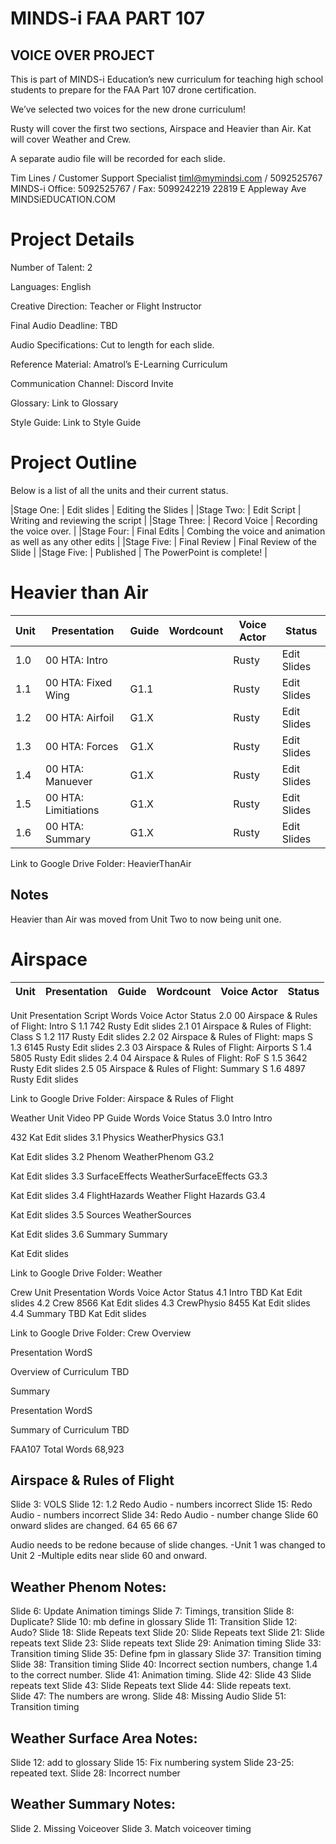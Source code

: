 # MINDS-i FAA PART 107
## VOICE OVER PROJECT

This is part of MINDS-i Education’s new curriculum for teaching high school students to prepare for the FAA Part 107 drone certification. 

We’ve selected two voices for the new drone curriculum! 

Rusty will cover the first two sections, Airspace and Heavier than Air. Kat will cover Weather and Crew. 

A separate audio file will be recorded for each slide.

 
Tim Lines / Customer Support Specialist
timl@mymindsi.com / 5092525767
MINDS-i
Office: 5092525767 / Fax: 5099242219
22819 E Appleway Ave
MINDSiEDUCATION.COM

# Project Details


Number of Talent: 2

Languages: English

Creative Direction: Teacher or Flight Instructor

Final Audio Deadline: TBD

Audio Specifications: Cut to length for each slide.

Reference Material: Amatrol’s E-Learning Curriculum

Communication Channel: Discord Invite

Glossary: Link to Glossary

Style Guide: Link to Style Guide

# Project Outline

Below is a list of all the units and their current status.

|Stage One:   | Edit slides  | Editing the Slides |
|Stage Two:   | Edit Script  | Writing and reviewing the script |
|Stage Three: | Record Voice | Recording the voice over. |
|Stage Four:  | Final Edits  | Combing the voice and animation as well as any other edits |
|Stage Five:  | Final Review | Final Review of the Slide |
|Stage Five:  | Published    | The PowerPoint is complete! | 


# Heavier than Air

| Unit | Presentation              | Guide| Wordcount | Voice Actor | Status      |
|------|---------------------------|------|-----------|-------------|-------------|
|1.0   | 00 HTA: Intro             |      |           | Rusty       | Edit Slides |
|1.1   | 00 HTA: Fixed Wing        |G1.1  |           | Rusty       | Edit Slides |
|1.2   | 00 HTA: Airfoil           |G1.X  |           | Rusty       | Edit Slides |
|1.3   | 00 HTA: Forces            |G1.X  |           | Rusty       | Edit Slides |
|1.4   | 00 HTA: Manuever          |G1.X  |           | Rusty       | Edit Slides |
|1.5   | 00 HTA: Limitiations      |G1.X  |           | Rusty       | Edit Slides |
|1.6   | 00 HTA: Summary           |G1.X  |           | Rusty       | Edit Slides |

Link to Google Drive Folder: HeavierThanAir

## Notes
Heavier than Air was moved from Unit Two to now being unit one.



# Airspace

| Unit | Presentation              | Guide| Wordcount | Voice Actor | Status      |
|------|---------------------------|------|-----------|-------------|-------------|
Unit
Presentation
Script
Words
Voice Actor
Status
2.0
00 Airspace & Rules of Flight: Intro
S 1.1
742
Rusty
Edit slides
2.1
01 Airspace & Rules of Flight: Class
S 1.2
117
Rusty
Edit slides
2.2
02 Airspace & Rules of Flight: maps
S 1.3
6145
Rusty
Edit slides
2.3
03 Airspace & Rules of Flight: Airports 
S 1.4
5805
Rusty
Edit slides
2.4
04 Airspace & Rules of Flight: RoF
S 1.5
3642
Rusty
Edit slides
2.5
05 Airspace & Rules of Flight: Summary
S 1.6
4897
Rusty
Edit slides


Link to Google Drive Folder: Airspace & Rules of Flight

	

Weather
Unit
Video
PP
Guide
Words
Voice
Status
3.0
Intro
Intro  


432
Kat
Edit slides
3.1
Physics
WeatherPhysics
G3.1


Kat
Edit slides
3.2
Phenom
WeatherPhenom
G3.2


Kat
Edit slides
3.3
SurfaceEffects
WeatherSurfaceEffects
G3.3


Kat
Edit slides
3.4
FlightHazards
Weather Flight Hazards
G3.4


Kat
Edit slides
3.5
Sources
WeatherSources




Kat
Edit slides
3.6
Summary
Summary




Kat
Edit slides


Link to Google Drive Folder: Weather


Crew
Unit
Presentation
Words
Voice Actor
Status
4.1
Intro
TBD
Kat
Edit slides
4.2
Crew
8566
Kat
Edit slides
4.3
CrewPhysio
8455
Kat
Edit slides
4.4
Summary
TBD
Kat
Edit slides


Link to Google Drive Folder: Crew
Overview


Presentation
WordS






Overview of Curriculum
TBD








Summary


Presentation
WordS




Summary of Curriculum
TBD




FAA107 Total Words
68,923


## Airspace & Rules of Flight
Slide 3: VOLS
Slide 12: 1.2 Redo Audio - numbers incorrect
Slide 15: Redo Audio - numbers incorrect
Slide 34: Redo Audio - number change
Slide 60 onward slides are changed.
64
65
66
67

Audio needs to be redone because of slide changes.
-Unit 1 was changed to Unit 2
-Multiple edits near slide 60 and onward.






## Weather Phenom Notes:
Slide 6: Update Animation timings
Slide 7: Timings, transition
Slide 8: Duplicate?
Slide 10: mb define in glossary
Slide 11: Transition
Slide 12: Audo?
Slide 18: Slide Repeats text
Slide 20: Slide Repeats text
Slide 21: Slide repeats text
Slide 23: Slide repeats text
Slide 29: Animation timing
Slide 33: Transition timing
Slide 35: Define fpm in glassary
Slide 37: Transition timing
Slide 38: Transition timing
Slide 40: Incorrect section numbers, change 1.4 to the correct number.
Slide 41: Animation timing.
Slide 42: Slide 43 Slide repeats text
Slide 43: Slide Repeats text
Slide 44: Slide repeats text.  
Slide 47: The numbers are wrong.
Slide 48: Missing Audio
Slide 51: Transition timing

## Weather Surface Area Notes:
Slide 12: add to glossary
Slide 15: Fix numbering system
Slide 23-25: repeated text.
Slide 28: Incorrect number





## Weather Summary Notes:
Slide 2. Missing Voiceover
Slide 3. Match voiceover timing